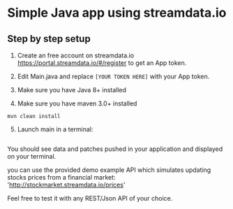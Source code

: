 # Simple Java app using streamdata.io

## Step by step setup

1. Create an free account on streamdata.io https://portal.streamdata.io/#/register to get an App token.

2. Edit Main.java and replace ```[YOUR TOKEN HERE]``` with your App token.

3. Make sure you have Java 8+ installed

4. Make sure you have maven 3.0+ installed

  ```
  mvn clean install
  ```

5. Launch main in a terminal:

  ```
  
  ```  

You should see data and patches pushed in your application and displayed on your terminal.

you can use the provided demo example API which simulates updating stocks prices from a financial market:
'http://stockmarket.streamdata.io/prices'

Feel free to test it with any REST/Json API of your choice.
